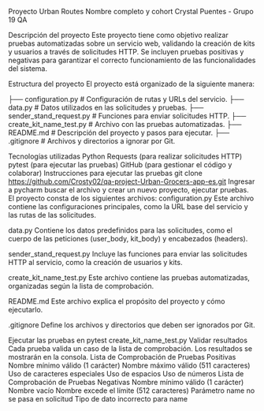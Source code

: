 Proyecto Urban Routes
Nombre completo y cohort
Crystal Puentes - Grupo 19 QA

Descripción del proyecto
Este proyecto tiene como objetivo realizar pruebas automatizadas sobre un servicio web, validando la creación de kits y usuarios a través de solicitudes HTTP. Se incluyen pruebas positivas y negativas para garantizar el correcto funcionamiento de las funcionalidades del sistema.

Estructura del proyecto
El proyecto está organizado de la siguiente manera:

├── configuration.py # Configuración de rutas y URLs del servicio. ├── data.py # Datos utilizados en las solicitudes y pruebas. ├── sender_stand_request.py # Funciones para enviar solicitudes HTTP. ├── create_kit_name_test.py # Archivo con las pruebas automatizadas. ├── README.md # Descripción del proyecto y pasos para ejecutar. ├── .gitignore # Archivos y directorios a ignorar por Git.

Tecnologías utilizadas
Python
Requests (para realizar solicitudes HTTP)
pytest (para ejecutar las pruebas)
GitHub (para gestionar el código y colaborar)
Instrucciones para ejecutar las pruebas
git clone https://github.com/Crosty02/qa-project-Urban-Grocers-app-es.git Ingresar a pycharm buscar el archivo y crear un nuevo proyecto, ejecutar pruebas.
El proyecto consta de los siguientes archivos:
configuration.py Este archivo contiene las configuraciones principales, como la URL base del servicio y las rutas de las solicitudes.

data.py Contiene los datos predefinidos para las solicitudes, como el cuerpo de las peticiones (user_body, kit_body) y encabezados (headers).

sender_stand_request.py Incluye las funciones para enviar las solicitudes HTTP al servicio, como la creación de usuarios y kits.

create_kit_name_test.py Este archivo contiene las pruebas automatizadas, organizadas según la lista de comprobación.

README.md Este archivo explica el propósito del proyecto y cómo ejecutarlo.

.gitignore Define los archivos y directorios que deben ser ignorados por Git.

Ejecutar las pruebas en pytest create_kit_name_test.py
Validar resultados Cada prueba valida un caso de la lista de comprobación. Los resultados se mostrarán en la consola.
Lista de Comprobación de Pruebas Positivas Nombre mínimo válido (1 carácter) Nombre máximo válido (511 caracteres) Uso de caracteres especiales Uso de espacios Uso de números
Lista de Comprobación de Pruebas Negativas Nombre mínimo válido (1 carácter) Nombre vacío Nombre excede el límite (512 caracteres) Parámetro name no se pasa en solicitud Tipo de dato incorrecto para name
